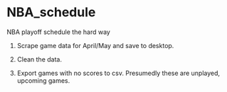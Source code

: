 # NBA_schedule
NBA playoff schedule the hard way

1) Scrape game data for April/May and save to desktop.

2) Clean the data.

3) Export games with no scores to csv. Presumedly these are unplayed, upcoming games.
